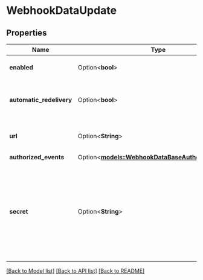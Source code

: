 # WebhookDataUpdate

## Properties

Name | Type | Description | Notes
------------ | ------------- | ------------- | -------------
**enabled** | Option<**bool**> | Whether this webhook is enabled or not | [optional][default to true]
**automatic_redelivery** | Option<**bool**> | If true, BTCPay Server will retry to redeliver any failed delivery after 10 seconds, 1 minutes and up to 6 times after 10 minutes. | [optional][default to true]
**url** | Option<**String**> | The endpoint where BTCPay Server will make the POST request with the webhook body | [optional]
**authorized_events** | Option<[**models::WebhookDataBaseAuthorizedEvents**](WebhookDataBase_authorizedEvents.md)> |  | [optional]
**secret** | Option<**String**> | Must be used by the callback receiver to ensure the delivery comes from BTCPay Server. BTCPay Server includes the `BTCPay-Sig` HTTP header, whose format is `sha256=HMAC256(UTF8(webhook's secret), body)`. The pattern to authenticate the webhook is similar to [how to secure webhooks in Github](https://docs.github.com/webhooks/securing/). If left out, null, or empty, the secret will not be changed. | [optional]

[[Back to Model list]](../README.md#documentation-for-models) [[Back to API list]](../README.md#documentation-for-api-endpoints) [[Back to README]](../README.md)


